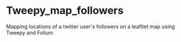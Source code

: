 # Tweepy_map_followers
Mapping locations of a twitter user's followers on a leaftlet map using Tweepy and Folium
